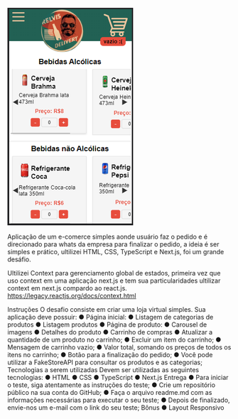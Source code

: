 
<p aling="center">
  <img src="public/assets/relvis-delivery-2.0-tela-app.png">
</p>

Aplicação de um e-comerce simples aonde usuário faz o pedido e é direcionado para whats da empresa para finalizar o pedido, a ideia é ser simples e prático, ultilizei HTML, CSS, TypeScript e Next.js, foi um grande desáfio.

Ultilizei Context para gerenciamento global de estados,  primeira vez que uso context em uma aplicação next.js e tem sua particularidades ultilizar context em next.js compardo ao react.js.
https://legacy.reactjs.org/docs/context.html

Instruções
O desafio consiste em criar uma loja virtual simples.
Sua aplicação deve possuir:
● Página inicial:
● Listagem de categorias de produtos
● Listagem produtos
● Página de produto:
● Carousel de imagens
● Detalhes do produto
● Carrinho de compras
● Atualizar a quantidade de um produto no carrinho;
● Excluir um item do carrinho;
● Mensagem de carrinho vazio;
● Valor total, somando os preços de todos os itens no carrinho;
● Botão para a finalização do pedido;
● Você pode utilizar a FakeStoreAPI para consultar os produtos e as
categorias;
Tecnologias a serem utilizadas
Devem ser utilizadas as seguintes tecnologias:
● HTML
● CSS
● TypeScript
● Next.js
Entrega
● Para iniciar o teste, siga atentamente as instruções do teste;
● Crie um repositório público na sua conta do GitHub;
● Faça o arquivo readme.md com as informações necessárias para
executar o seu teste;
● Depois de finalizado, envie-nos um e-mail com o link do seu teste;
Bônus
● Layout Responsivo
